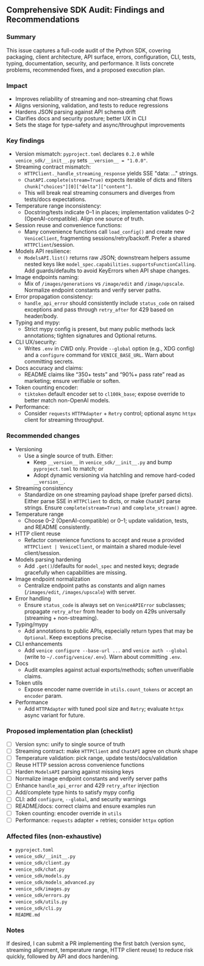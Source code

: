 ## Comprehensive SDK Audit: Findings and Recommendations

### Summary
This issue captures a full-code audit of the Python SDK, covering packaging, client architecture, API surface, errors, configuration, CLI, tests, typing, documentation, security, and performance. It lists concrete problems, recommended fixes, and a proposed execution plan.

### Impact
- Improves reliability of streaming and non-streaming chat flows
- Aligns versioning, validation, and tests to reduce regressions
- Hardens JSON parsing against API schema drift
- Clarifies docs and security posture; better UX in CLI
- Sets the stage for type-safety and async/throughput improvements

### Key findings
- Version mismatch: `pyproject.toml` declares `0.2.0` while `venice_sdk/__init__.py` sets `__version__ = "1.0.0"`.
- Streaming contract mismatch:
  - `HTTPClient._handle_streaming_response` yields SSE "data: ..." strings.
  - `ChatAPI.complete(stream=True)` expects iterable of dicts and filters `chunk["choices"][0]["delta"]["content"]`.
  - This will break real streaming consumers and diverges from tests/docs expectations.
- Temperature range inconsistency:
  - Docstring/tests indicate 0–1 in places; implementation validates 0–2 (OpenAI-compatible). Align one source of truth.
- Session reuse and convenience functions:
  - Many convenience functions call `load_config()` and create new `VeniceClient`, fragmenting sessions/retry/backoff. Prefer a shared `HTTPClient`/session.
- Models API resilience:
  - `ModelsAPI.list()` returns raw JSON; downstream helpers assume nested keys like `model_spec.capabilities.supportsFunctionCalling`. Add guards/defaults to avoid KeyErrors when API shape changes.
- Image endpoints naming:
  - Mix of `/images/generations` vs `/image/edit` and `/image/upscale`. Normalize endpoint constants and verify server paths.
- Error propagation consistency:
  - `handle_api_error` should consistently include `status_code` on raised exceptions and pass through `retry_after` for 429 based on header/body.
- Typing and mypy:
  - Strict mypy config is present, but many public methods lack annotations; tighten signatures and Optional returns.
- CLI UX/security:
  - Writes `.env` in CWD only. Provide `--global` option (e.g., XDG config) and a `configure` command for `VENICE_BASE_URL`. Warn about committing secrets.
- Docs accuracy and claims:
  - README claims like “350+ tests” and “90%+ pass rate” read as marketing; ensure verifiable or soften.
- Token counting encoder:
  - `tiktoken` default encoder set to `cl100k_base`; expose override to better match non-OpenAI models.
- Performance:
  - Consider `requests` `HTTPAdapter` + `Retry` control; optional async `httpx` client for streaming throughput.

### Recommended changes
- Versioning
  - Use a single source of truth. Either:
    - Keep `__version__` in `venice_sdk/__init__.py` and bump `pyproject.toml` to match; or
    - Adopt dynamic versioning via hatchling and remove hard-coded `__version__`.
- Streaming consistency
  - Standardize on one streaming payload shape (prefer parsed dicts). Either parse SSE in `HTTPClient` to dicts, or make `ChatAPI` parse strings. Ensure `complete(stream=True)` and `complete_stream()` agree.
- Temperature range
  - Choose 0–2 (OpenAI-compatible) or 0–1; update validation, tests, and README consistently.
- HTTP client reuse
  - Refactor convenience functions to accept and reuse a provided `HTTPClient | VeniceClient`, or maintain a shared module-level client/session.
- Models parsing hardening
  - Add `.get()`/defaults for `model_spec` and nested keys; degrade gracefully when capabilities are missing.
- Image endpoint normalization
  - Centralize endpoint paths as constants and align names (`/images/edit`, `/images/upscale`) with server.
- Error handling
  - Ensure `status_code` is always set on `VeniceAPIError` subclasses; propagate `retry_after` from header to body on 429s universally (streaming + non-streaming).
- Typing/mypy
  - Add annotations to public APIs, especially return types that may be `Optional`. Keep exceptions precise.
- CLI enhancements
  - Add `venice configure --base-url ...` and `venice auth --global` (write to `~/.config/venice/.env`). Warn about committing `.env`.
- Docs
  - Audit examples against actual exports/methods; soften unverifiable claims.
- Token utils
  - Expose encoder name override in `utils.count_tokens` or accept an `encoder` param.
- Performance
  - Add `HTTPAdapter` with tuned pool size and `Retry`; evaluate `httpx` async variant for future.

### Proposed implementation plan (checklist)
- [ ] Version sync: unify to single source of truth
- [ ] Streaming contract: make `HTTPClient` and `ChatAPI` agree on chunk shape
- [ ] Temperature validation: pick range, update tests/docs/validation
- [ ] Reuse HTTP session across convenience functions
- [ ] Harden `ModelsAPI` parsing against missing keys
- [ ] Normalize image endpoint constants and verify server paths
- [ ] Enhance `handle_api_error` and 429 `retry_after` injection
- [ ] Add/complete type hints to satisfy mypy config
- [ ] CLI: add `configure`, `--global`, and security warnings
- [ ] README/docs: correct claims and ensure examples run
- [ ] Token counting: encoder override in `utils`
- [ ] Performance: `requests` adapter + retries; consider `httpx` option

### Affected files (non-exhaustive)
- `pyproject.toml`
- `venice_sdk/__init__.py`
- `venice_sdk/client.py`
- `venice_sdk/chat.py`
- `venice_sdk/models.py`
- `venice_sdk/models_advanced.py`
- `venice_sdk/images.py`
- `venice_sdk/errors.py`
- `venice_sdk/utils.py`
- `venice_sdk/cli.py`
- `README.md`

### Notes
If desired, I can submit a PR implementing the first batch (version sync, streaming alignment, temperature range, HTTP client reuse) to reduce risk quickly, followed by API and docs hardening.

